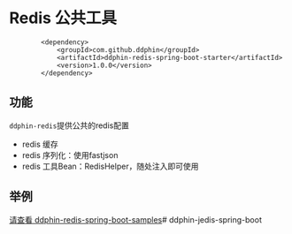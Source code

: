 # Redis 公共工具
```$xslt
        <dependency>
            <groupId>com.github.ddphin</groupId>
            <artifactId>ddphin-redis-spring-boot-starter</artifactId>            
            <version>1.0.0</version>
        </dependency>
```
## 功能
`ddphin-redis`提供公共的redis配置
- redis 缓存
- redis 序列化：使用fastjson
- redis 工具Bean：RedisHelper，随处注入即可使用

## 举例
[请查看 ddphin-redis-spring-boot-samples](https://github.com/ddphin/ddphin-redis-spring-boot/tree/master/ddphin-redis-spring-boot-samples)# ddphin-jedis-spring-boot
